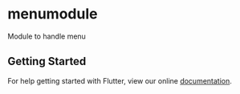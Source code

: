 # menumodule

Module to handle menu

## Getting Started

For help getting started with Flutter, view our online
[documentation](https://flutter.dev/).
